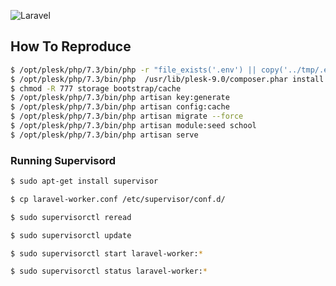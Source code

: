 ![Laravel](https://github.com/digital-inovasi-bangsa/Laravel-Module-Smartedu/workflows/Laravel/badge.svg)

## How To Reproduce

```bash
$ /opt/plesk/php/7.3/bin/php -r "file_exists('.env') || copy('../tmp/.env', '.env');"
$ /opt/plesk/php/7.3/bin/php  /usr/lib/plesk-9.0/composer.phar install -q --no-ansi --no-interaction --no-scripts --no-progress --prefer-dist
$ chmod -R 777 storage bootstrap/cache
$ /opt/plesk/php/7.3/bin/php artisan key:generate
$ /opt/plesk/php/7.3/bin/php artisan config:cache
$ /opt/plesk/php/7.3/bin/php artisan migrate --force
$ /opt/plesk/php/7.3/bin/php artisan module:seed school
$ /opt/plesk/php/7.3/bin/php artisan serve
```

### Running Supervisord
```bash
$ sudo apt-get install supervisor

$ cp laravel-worker.conf /etc/supervisor/conf.d/

$ sudo supervisorctl reread

$ sudo supervisorctl update

$ sudo supervisorctl start laravel-worker:*

$ sudo supervisorctl status laravel-worker:*
```
